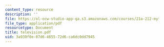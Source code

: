 ```yaml
---
content_type: resource
description: ''
file: https://ol-ocw-studio-app-qa.s3.amazonaws.com/courses/21a-212-myth-ritual-and-symbolism-spring-2004/3a930f0e07d6465572d6ca6dc0dd7945_television.pdf
file_type: application/pdf
resourcetype: Document
title: television.pdf
uid: 3a930f0e-07d6-4655-72d6-ca6dc0dd7945
---
```

